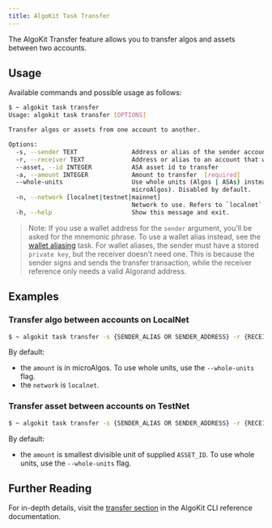 ```yaml
---
title: AlgoKit Task Transfer
---
```

The AlgoKit Transfer feature allows you to transfer algos and assets between two accounts.

## Usage

Available commands and possible usage as follows:

```bash
$ ~ algokit task transfer
Usage: algokit task transfer [OPTIONS]

Transfer algos or assets from one account to another.

Options:
  -s, --sender TEXT               Address or alias of the sender account  [required]
  -r, --receiver TEXT             Address or alias to an account that will receive the asset(s)  [required]
  --asset, --id INTEGER           ASA asset id to transfer
  -a, --amount INTEGER            Amount to transfer  [required]
  --whole-units                   Use whole units (Algos | ASAs) instead of smallest divisible units (for example,
                                  microAlgos). Disabled by default.
  -n, --network [localnet|testnet|mainnet]
                                  Network to use. Refers to `localnet` by default.
  -h, --help                      Show this message and exit.
```

> Note: If you use a wallet address for the `sender` argument, you'll be asked for the mnemonic phrase. To use a wallet alias instead, see the [wallet aliasing](wallet.md) task. For wallet aliases, the sender must have a stored `private key`, but the receiver doesn't need one. This is because the sender signs and sends the transfer transaction, while the receiver reference only needs a valid Algorand address.

## Examples

### Transfer algo between accounts on LocalNet

```bash
$ ~ algokit task transfer -s {SENDER_ALIAS OR SENDER_ADDRESS} -r {RECEIVER_ALIAS OR RECEIVER_ADDRESS} -a {AMOUNT}
```

By default:

- the `amount` is in microAlgos. To use whole units, use the `--whole-units` flag.
- the `network` is `localnet`.

### Transfer asset between accounts on TestNet

```bash
$ ~ algokit task transfer -s {SENDER_ALIAS OR SENDER_ADDRESS} -r {RECEIVER_ALIAS OR RECEIVER_ADDRESS} -a {AMOUNT} --id {ASSET_ID} --network testnet
```

By default:

- the `amount` is smallest divisible unit of supplied `ASSET_ID`. To use whole units, use the `--whole-units` flag.

## Further Reading

For in-depth details, visit the [transfer section](/reference/algokit-cli/#transfer) in the AlgoKit CLI reference documentation.
